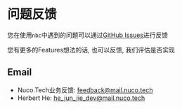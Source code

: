# 问题反馈

您在使用`nbc`中遇到的问题可以通过[GitHub Issues](https://github.com/NucoTech/nuco-backend-cli/issues)进行反馈

您有更多的Features想法的话, 也可以反馈, 我们评估是否实现

## Email

- Nuco.Tech业务反馈: feedback@mail.nuco.tech
- Herbert He: he_jun_jie_dev@mail.nuco.tech
